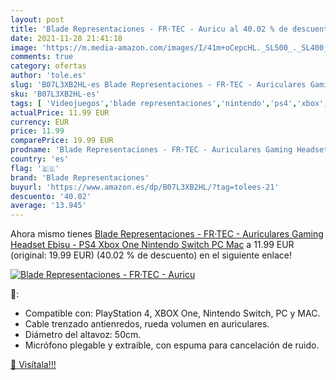 ```yaml
---
layout: post
title: 'Blade Representaciones - FR·TEC - Auricu al 40.02 % de descuento'
date: 2021-11-28 21:41:18
image: 'https://m.media-amazon.com/images/I/41m+oCepcHL._SL500_._SL400_.jpg'
comments: true
category: ofertas
author: 'tole.es'
slug: 'B07L3XB2HL-es Blade Representaciones - FR·TEC - Auriculares Gaming...'
sku: 'B07L3XB2HL-es'
tags: [ 'Videojuegos','blade representaciones','nintendo','ps4','xbox', ]
actualPrice: 11.99 EUR
currency: EUR
price: 11.99
comparePrice: 19.99 EUR
prodname: 'Blade Representaciones - FR·TEC - Auriculares Gaming Headset Ebisu - PS4  Xbox One  Nintendo Switch  PC  Mac'
country: 'es'
flag: '🇪🇸'
brand: 'Blade Representaciones'
buyurl: 'https://www.amazon.es/dp/B07L3XB2HL/?tag=tolees-21'
descuento: '40.02'
average: '13.945'
---
```


Ahora mismo tienes [Blade Representaciones - FR·TEC - Auriculares Gaming Headset Ebisu - PS4  Xbox One  Nintendo Switch  PC  Mac](https://www.amazon.es/dp/B07L3XB2HL/?tag=tolees-21) a 11.99 EUR (original: 19.99 EUR) (40.02 %  de descuento) en el siguiente enlace!

[![Blade Representaciones - FR·TEC - Auricu](https://m.media-amazon.com/images/I/41m+oCepcHL._SL500_._SL400_.jpg)](https://www.amazon.es/dp/B07L3XB2HL/?tag=tolees-21)

🔎:

- Compatible con: PlayStation 4, XBOX One, Nintendo Switch, PC y MAC.
- Cable trenzado antienredos, rueda volumen en auriculares.
- Diámetro del altavoz: 50cm.
- Micrófono plegable y extraible, con espuma para cancelación de ruido.

[🛒 Visítala!!!](https://www.amazon.es/dp/B07L3XB2HL/?tag=tolees-21)
